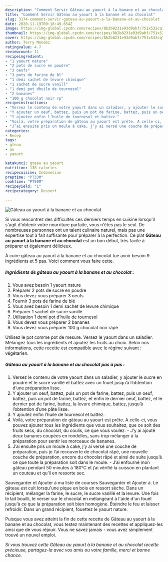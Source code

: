```yaml
---
description: "Comment Servir Gâteau au yaourt à la banane et au chocolat"
title: "Comment Servir Gâteau au yaourt à la banane et au chocolat"
slug: 3174-comment-servir-gateau-au-yaourt-a-la-banane-et-au-chocolat
date: 2020-11-19T09:18:49.654Z
image: https://img-global.cpcdn.com/recipes/8b2b8231e93d9abf/751x532cq70/gateau-au-yaourt-a-la-banane-et-au-chocolat-photo-principale-de-la-recette.jpg
thumbnail: https://img-global.cpcdn.com/recipes/8b2b8231e93d9abf/751x532cq70/gateau-au-yaourt-a-la-banane-et-au-chocolat-photo-principale-de-la-recette.jpg
cover: https://img-global.cpcdn.com/recipes/8b2b8231e93d9abf/751x532cq70/gateau-au-yaourt-a-la-banane-et-au-chocolat-photo-principale-de-la-recette.jpg
author: Terry Mendez
ratingvalue: 4.7
reviewcount: 11
recipeingredient:
- "1 yaourt nature"
- "2 pots de sucre en poudre"
- "3 oeufs"
- "3 pots de farine de bl"
- "1 demi sachet de levure chimique"
- "1 sachet de sucre vanill"
- "1 demi pot dhuile de tournesol"
- "2 bananes"
- "100 g chocolat noir rp"
recipeinstructions:
- "Versez le contenu de votre yaourt dans un saladier, y ajouter le sucre en poudre et le sucre vanillé et battez avec un fouet jusqu’à l’obtention d’une préparation lisse."
- "Y ajouter un oeuf, battez, puis un pot de farine, battez, puis un oeuf, battez, puis un pot de farine, battez, et enfin le dernier oeuf, battez, et le dernier pot de farine, battez, la levure chimique, battez, jusqu’à l’obtention d’une pâte lisse."
- "Y ajoutez enfin l’huile de tournesol et battez."
- "Voilà, votre préparation de gâteau au yaourt est prête. A celle-ci, vous pouvez ajouter tous les ingrédients que vous souhaitez, que ce soit des fruits secs, du chocolat, du coulis, ce que vous voulez.  J’y ai ajouté deux bananes coupées en rondelles, sans trop mélanger à la préparation pour sentir les morceaux de bananes."
- "J’ai ensuite pris un moule à cake, j’y ai versé une couche de préparation, puis je l’ai recouverte de chocolat râpé, une nouvelle couche de préparation, encore du chocolat râpé et ainsi de suite jusqu’à ce que toute la préparation soit dans le moule. J’ai enfourné mon gâteau pendant 50 minutes à 180°C et j’ai vérifié la cuisson en plantant un couteau et qu’il en ressorte sec."
categories:
- Resep
tags:
- gteau
- au
- yaourt

katakunci: gteau au yaourt 
nutrition: 138 calories
recipecuisine: Indonesian
preptime: "PT33M"
cooktime: "PT50M"
recipeyield: "1"
recipecategory: Dessert

---
```



![Gâteau au yaourt à la banane et au chocolat](https://img-global.cpcdn.com/recipes/8b2b8231e93d9abf/751x532cq70/gateau-au-yaourt-a-la-banane-et-au-chocolat-photo-principale-de-la-recette.jpg)

Si vous rencontrez des difficultés ces derniers temps en cuisine lorsqu'il s'agit d'obtenir votre nourriture parfaite, vous n'êtes pas le seul. De nombreuses personnes ont un talent culinaire naturel, mais pas une expertise tout à fait suffisante pour préparer à la perfection. Ce plat <strong> Gâteau au yaourt à la banane et au chocolat </strong> est un bon début, très facile à préparer et également délicieux.

<!--inarticleads1-->

À cuire gâteau au yaourt à la banane et au chocolat tue avoir besoin 9 Ingrédients et 5 pas. Voici comment vous faire cette.

##### Ingrédients de gâteau au yaourt à la banane et au chocolat :

1. Vous avez besoin 1 yaourt nature
1. Préparer 2 pots de sucre en poudre
1. Vous devez vous préparer 3 oeufs
1. Fournir 3 pots de farine de blé
1. Vous avez besoin 1 demi sachet de levure chimique
1. Préparer 1 sachet de sucre vanillé
1. Utilisation 1 demi pot d’huile de tournesol
1. Vous devez vous préparer 2 bananes
1. Vous devez vous préparer 100 g chocolat noir râpé


Utilisez le pot comme pot de mesure. Versez le yaourt dans un saladier. Mélangez tous les ingrédients et ajoutez les fruits au choix. Selon nos informations, cette recette est compatible avec le régime suivant : végétarien. 

<!--inarticleads2-->

##### Gâteau au yaourt à la banane et au chocolat pas à pas :

1. Versez le contenu de votre yaourt dans un saladier, y ajouter le sucre en poudre et le sucre vanillé et battez avec un fouet jusqu’à l’obtention d’une préparation lisse.
1. Y ajouter un oeuf, battez, puis un pot de farine, battez, puis un oeuf, battez, puis un pot de farine, battez, et enfin le dernier oeuf, battez, et le dernier pot de farine, battez, la levure chimique, battez, jusqu’à l’obtention d’une pâte lisse.
1. Y ajoutez enfin l’huile de tournesol et battez.
1. Voilà, votre préparation de gâteau au yaourt est prête. A celle-ci, vous pouvez ajouter tous les ingrédients que vous souhaitez, que ce soit des fruits secs, du chocolat, du coulis, ce que vous voulez.  - J’y ai ajouté deux bananes coupées en rondelles, sans trop mélanger à la préparation pour sentir les morceaux de bananes.
1. J’ai ensuite pris un moule à cake, j’y ai versé une couche de préparation, puis je l’ai recouverte de chocolat râpé, une nouvelle couche de préparation, encore du chocolat râpé et ainsi de suite jusqu’à ce que toute la préparation soit dans le moule. - J’ai enfourné mon gâteau pendant 50 minutes à 180°C et j’ai vérifié la cuisson en plantant un couteau et qu’il en ressorte sec.


Sauvegarder et Ajouter à ma liste de courses Sauvegarder et Ajouter à. Le gâteau est cuit lorsqu&#39;une pique en bois en ressort sèche. Dans un récipient, mélanger la farine, le sucre, le sucre vanillé et la levure. Une fois le lait bouilli, le verser sur le chocolat en mélangeant à l&#39;aide d&#39;un fouet jusqu&#39;à ce que la préparation soit bien homogène. Éteindre le feu et laisser refroidir. Dans un grand récipient, fouettez le yaourt nature. 

<!--inarticleads1-->

<p>
Puisque vous avez atteint la fin de cette recette de Gâteau au yaourt à la banane et au chocolat, vous testez maintenant des recettes et appliquez-les ainsi que de vous réjouir. Vous ne savez jamais - vous avez simplement trouvé un nouvel emploi.
</p>

<p>
<i>Si vous trouvez cette Gâteau au yaourt à la banane et au chocolat recette précieuse, partagez-la avec vos amis ou votre famille, merci et bonne chance.</i>
</p>
